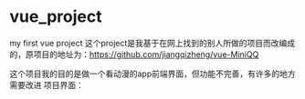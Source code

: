 # vue_project
my first vue project
这个project是我基于在网上找到的别人所做的项目而改编成的，原项目的地址为：https://github.com/jiangqizheng/vue-MiniQQ

这个项目我的目的是做一个看动漫的app前端界面，但功能不完善，有许多的地方需要改进
项目界面：
